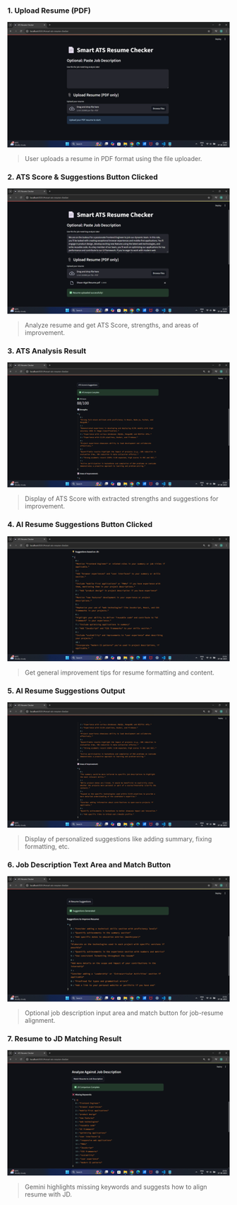 ### 1. Upload Resume (PDF)
![Screenshot 1](images/Screenshot1.png)
> User uploads a resume in PDF format using the file uploader.

### 2. ATS Score & Suggestions Button Clicked
![Screenshot 2](images/Screenshot2.png)
> Analyze resume and get ATS Score, strengths, and areas of improvement.

### 3. ATS Analysis Result
![Screenshot 3](images/Screenshot3.png)
> Display of ATS Score with extracted strengths and suggestions for improvement.

### 4. AI Resume Suggestions Button Clicked
![Screenshot 4](images/Screenshot4.png)
> Get general improvement tips for resume formatting and content.

### 5. AI Resume Suggestions Output
![Screenshot 5](images/Screenshot5.png)
> Display of personalized suggestions like adding summary, fixing formatting, etc.

### 6. Job Description Text Area and Match Button
![Screenshot 6](images/Screenshot6.png)
> Optional job description input area and match button for job-resume alignment.

### 7. Resume to JD Matching Result
![Screenshot 7](images/Screenshot7.png)
> Gemini highlights missing keywords and suggests how to align resume with JD.
